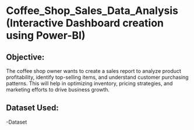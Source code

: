 # Coffee_Shop_Sales_Data_Analysis (Interactive Dashboard creation using Power-BI)
##  Objective:
The coffee shop owner wants to create a sales report to analyze product profitability, identify top-selling items, and understand customer purchasing patterns. This will help in optimizing inventory, pricing strategies, and marketing efforts to drive business growth.


## Dataset Used:
-<a herf="https://github.com/avinashsinku812/Coffee_shop_sales_Dashbaord/blob/main/Coffee%20Shop%20Sales.xlsx">Dataset </a>
